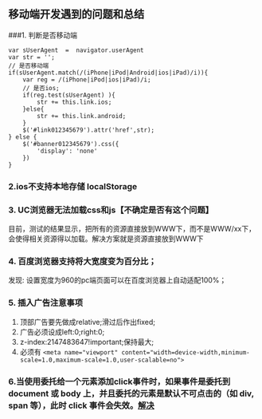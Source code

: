 ## 移动端开发遇到的问题和总结

###1. 判断是否移动端

    var sUserAgent  =  navigator.userAgent
    var str = '';
    // 是否移动端
    if(sUserAgent.match(/(iPhone|iPod|Android|ios|iPad)/i)){
        var reg = /(iPhone|iPod|ios|iPad)/i;
        // 是否ios;
        if(reg.test(sUserAgent) ){
            str += this.link.ios;
        }else{
            str += this.link.android;
        }
        $('#link012345679').attr('href',str);
    } else {
        $('#banner012345679').css({
            'display': 'none'
        })
    }
    
### 2.ios不支持本地存储 localStorage

### 3. UC浏览器无法加载css和js【不确定是否有这个问题】

目前，测试的结果显示，把所有的资源直接放到WWW下，而不是WWW/xx下，会使得相关资源得以加载。解决方案就是资源直接放到WWW下

### 4. 百度浏览器支持将大宽度变为百分比；

发现: 设置宽度为960的pc端页面可以在百度浏览器上自动适配100%；

### 5. 插入广告注意事项
1. 顶部广告要先做成relative;滑过后作出fixed;
2. 广告必须设成left:0;right:0;
3. z-index:2147483647!important;保持最大;
4. 必须有 `<meta name="viewport" content="width=device-width,minimum-scale=1.0,maximum-scale=1.0,user-scalable=no">`

### 6.当使用委托给一个元素添加click事件时，如果事件是委托到 document 或 body 上，并且委托的元素是默认不可点击的（如 div, span 等），此时 click 事件会失效。[解决](http://www.cnblogs.com/Steping/p/5737547.html)
